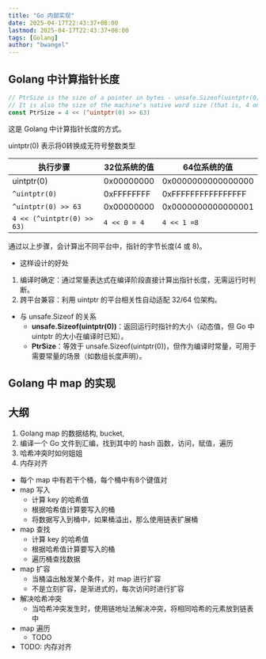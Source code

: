 ```yaml
---
title: "Go 内部实现"
date: 2025-04-17T22:43:37+08:00
lastmod: 2025-04-17T22:43:37+08:00
tags: [Golang]
author: "bwangel"
---
```


## Golang 中计算指针长度

```go
// PtrSize is the size of a pointer in bytes - unsafe.Sizeof(uintptr(0)) but as an ideal constant.
// It is also the size of the machine's native word size (that is, 4 on 32-bit systems, 8 on 64-bit).
const PtrSize = 4 << (^uintptr(0) >> 63)
```

这是 Golang 中计算指针长度的方式。

uintptr(0) 表示将0转换成无符号整数类型

| 执行步骤                       | 32位系统的值      | 64位系统的值            |
|----------------------------|--------------|--------------------|
| uintptr(0)                 | 0x00000000   | 0x0000000000000000 |
| `^uintptr(0)`              | 0xFFFFFFFF   | 0xFFFFFFFFFFFFFFFF |
| `^uintptr(0) >> 63`        | 0x00000000   | 0x0000000000000001 |
| `4 << (^uintptr(0) >> 63)` | `4 << 0 = 4` | `4 << 1 =8`        |

通过以上步骤，会计算出不同平台中，指针的字节长度(4 或 8)。

+ 这样设计的好处

1. 编译时确定：通过常量表达式在编译阶段直接计算出指针长度，无需运行时判断。
2. 跨平台兼容：利用 uintptr 的平台相关性自动适配 32/64 位架构。

+ 与 unsafe.Sizeof 的关系
   - **unsafe.Sizeof(uintptr(0))**：返回运行时指针的大小（动态值，但 Go 中 uintptr 的大小在编译时已知）。
   - **PtrSize**：等效于 unsafe.Sizeof(uintptr(0))，但作为编译时常量，可用于需要常量的场景（如数组长度声明）。

## Golang 中 map 的实现

## 大纲

1. Golang map 的数据结构, bucket, 
2. 编译一个 Go 文件到汇编，找到其中的 hash 函数，访问，赋值，遍历
3. 哈希冲突时如何姐姐
4. 内存对齐

- 每个 map 中有若干个桶，每个桶中有8个键值对
- map 写入 
  - 计算 key 的哈希值
  - 根据哈希值计算要写入的桶
  - 将数据写入到桶中，如果桶溢出，那么使用链表扩展桶
- map 查找
  - 计算 key 的哈希值
  - 根据哈希值计算要写入的桶
  - 遍历桶查找数据
- map 扩容
  - 当桶溢出触发某个条件，对 map 进行扩容
  - 不是立刻扩容，是渐进式的，每次访问时进行扩容
- 解决哈希冲突
  - 当哈希冲突发生时，使用链地址法解决冲突，将相同哈希的元素放到链表中
- map 遍历
  - TODO
- TODO: 内存对齐
